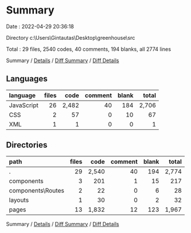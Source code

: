 # Summary

Date : 2022-04-29 20:36:18

Directory c:\Users\Gintautas\Desktop\greenhouse\src

Total : 29 files,  2540 codes, 40 comments, 194 blanks, all 2774 lines

Summary / [Details](details.md) / [Diff Summary](diff.md) / [Diff Details](diff-details.md)

## Languages
| language | files | code | comment | blank | total |
| :--- | ---: | ---: | ---: | ---: | ---: |
| JavaScript | 26 | 2,482 | 40 | 184 | 2,706 |
| CSS | 2 | 57 | 0 | 10 | 67 |
| XML | 1 | 1 | 0 | 0 | 1 |

## Directories
| path | files | code | comment | blank | total |
| :--- | ---: | ---: | ---: | ---: | ---: |
| . | 29 | 2,540 | 40 | 194 | 2,774 |
| components | 3 | 201 | 1 | 15 | 217 |
| components\Routes | 2 | 22 | 0 | 6 | 28 |
| layouts | 1 | 30 | 0 | 2 | 32 |
| pages | 13 | 1,832 | 12 | 123 | 1,967 |

Summary / [Details](details.md) / [Diff Summary](diff.md) / [Diff Details](diff-details.md)